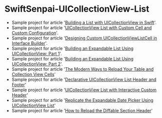 # SwiftSenpai-UICollectionView-List
- Sample project for article '[Building a List with UICollectionView in Swift](https://swiftsenpai.com/development/uicollectionview-list-basic/)'.
- Sample project for article '[UICollectionView List with Custom Cell and Custom Configuration](https://swiftsenpai.com/development/uicollectionview-list-custom-cell/)'.
- Sample project for article '[Designing Custom UICollectionViewListCell in Interface Builder](https://swiftsenpai.com/development/custom-uicollectionviewlistcell-in-ib/)'.
- Sample project for article '[Building an Expandable List Using UICollectionView: Part 1](https://swiftsenpai.com/development/collectionview-expandable-list-part1/)'.
- Sample project for article '[Building an Expandable List Using UICollectionView: Part 2](https://swiftsenpai.com/development/collectionview-expandable-list-part2/)'.
- Sample project for article '[The Modern Ways to Reload Your Table and Collection View Cells](https://swiftsenpai.com/development/modern-ways-reload-cells/)'
- Sample project for article '[Declarative UICollectionView List Header and Footer](https://swiftsenpai.com/development/declarative-list-header-footer/)'
- Sample project for article '[UICollectionView List with Interactive Custom Header](https://swiftsenpai.com/development/list-interactive-custom-header/)'
- Sample project for article '[Replicate the Expandable Date Picker Using UICollectionView List](https://swiftsenpai.com/development/expandable-date-picker-list/)'
- Sample project for article '[How to Reload the Diffable Section Header](https://swiftsenpai.com/development/reload-diffable-section-header/)'
